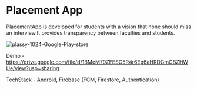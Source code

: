 # Placement App

PlacementApp is developed for students with a vision that none should miss an interview.It provides transparency between faculties and students.

![plassy-1024-Google-Play-store](https://user-images.githubusercontent.com/69476780/144857970-096e5baf-b890-458c-9f2d-a48190b637ab.png)



Demo - https://drive.google.com/file/d/1BMeM79ZFESG5R4r6Eg6aHRDGmGBZHWUe/view?usp=sharing


TechStack - 
Android, Firebase (FCM, Firestore, Authentication)


